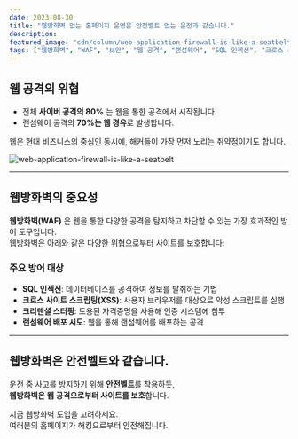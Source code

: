 ```yaml
---
date: 2023-08-30
title: "웹방화벽 없는 홈페이지 운영은 안전벨트 없는 운전과 같습니다."
description: 
featured_image: "cdn/column/web-application-firewall-is-like-a-seatbelt-1.png"
tags: ["웹방화벽", "WAF", "보안", "웹 공격", "랜섬웨어", "SQL 인젝션", "크로스 사이트 스크립팅"]
---
```


## 웹 공격의 위협

- 전체 **사이버 공격의 80%** 는 웹을 통한 공격에서 시작됩니다.  
- 랜섬웨어 공격의 **70%는 웹 경유**로 발생합니다.

웹은 현대 비즈니스의 중심인 동시에, 해커들이 가장 먼저 노리는 취약점이기도 합니다.

![web-application-firewall-is-like-a-seatbelt](https://blog.plura.io/cdn/column/web-application-firewall-is-like-a-seatbelt-1.png)
<!--more-->
---

## 웹방화벽의 중요성

**웹방화벽(WAF)** 은 웹을 통한 다양한 공격을 탐지하고 차단할 수 있는 가장 효과적인 방어 도구입니다.  
웹방화벽은 아래와 같은 다양한 위협으로부터 사이트를 보호합니다:

### 주요 방어 대상
- **SQL 인젝션**: 데이터베이스를 공격하여 정보를 탈취하는 기법  
- **크로스 사이트 스크립팅(XSS)**: 사용자 브라우저를 대상으로 악성 스크립트를 실행  
- **크리덴셜 스터핑**: 도용된 자격증명을 사용해 인증 시스템에 침투  
- **랜섬웨어 배포 시도**: 웹을 통해 랜섬웨어를 배포하는 공격  

---

## 웹방화벽은 안전벨트와 같습니다.

운전 중 사고를 방지하기 위해 **안전벨트**를 착용하듯,  
**웹방화벽은 웹 공격으로부터 사이트를 보호**합니다.  

지금 웹방화벽 도입을 고려하세요.  
여러분의 홈페이지가 해킹으로부터 안전해집니다.
